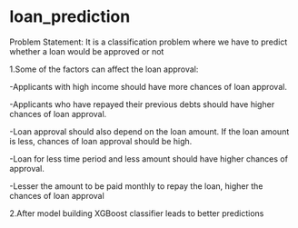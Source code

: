 # loan_prediction
Problem Statement: It is a classification problem where we have to predict whether a loan would be approved or not

1.Some of the factors can affect the loan approval:

-Applicants with high income should have more chances of loan approval.

-Applicants who have repayed their previous debts should have higher chances of loan approval.

-Loan approval should also depend on the loan amount. If the loan amount is less, chances of loan approval should be high.

-Loan for less time period and less amount should have higher chances of approval.

-Lesser the amount to be paid monthly to repay the loan, higher the chances of loan approval

2.After model building XGBoost classifier leads to better predictions


